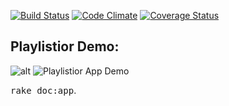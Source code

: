 [![Build Status](https://travis-ci.org/ttriggs/playlistior.svg?branch=master)](https://travis-ci.org/ttriggs/playlistior) [![Code Climate](https://codeclimate.com/github/ttriggs/playlistior.png)](https://codeclimate.com/github/ttriggs/playlistior) [![Coverage Status](https://coveralls.io/repos/ttriggs/playlistior/badge.png)](https://coveralls.io/r/ttriggs/playlistior)


## Playlistior Demo:
![alt](http://i.imgur.com/aifS5jR.gifv)
![Playlistior App Demo](http://i.imgur.com/aifS5jR.gifv)

<tt>rake doc:app</tt>.
